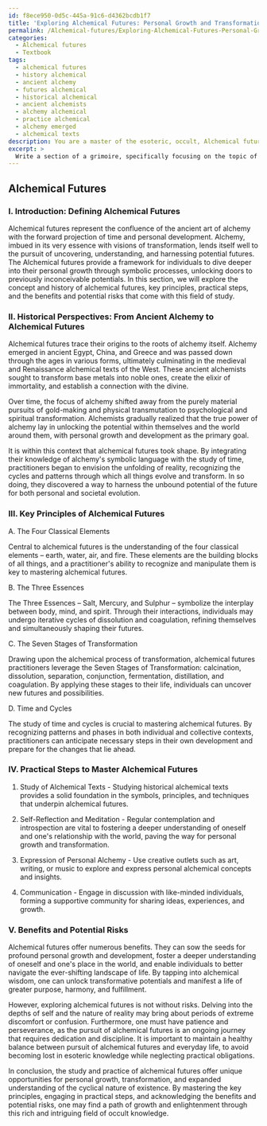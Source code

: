 ```yaml
---
id: f8ece950-0d5c-445a-91c6-d4362bcdb1f7
title: 'Exploring Alchemical Futures: Personal Growth and Transformation'
permalink: /Alchemical-futures/Exploring-Alchemical-Futures-Personal-Growth-and-Transformation/
categories:
  - Alchemical futures
  - Textbook
tags:
  - alchemical futures
  - history alchemical
  - ancient alchemy
  - futures alchemical
  - historical alchemical
  - ancient alchemists
  - alchemy alchemical
  - practice alchemical
  - alchemy emerged
  - alchemical texts
description: You are a master of the esoteric, occult, Alchemical futures and education, you have written many textbooks on the subject in ways that provide students with rich and deep understanding of the subject. You are being asked to write textbook-like sections on a topic and you do it with full context, explainability, and reliability in accuracy to the true facts of the topic at hand, in a textbook style that a student would easily be able to learn from, in a rich, engaging, and contextual way. Always include relevant context (such as formulas and history), related concepts, and in a way that someone can gain deep insights from.
excerpt: > 
  Write a section of a grimoire, specifically focusing on the topic of Alchemical futures. Provide an overview of the concept, discuss historical perspectives, and outline the key principles that are relevant to this area of expertise. Include practical steps an initiate could take to understand and master Alchemical futures, while also highlighting the benefits and potential risks involved in exploring this field of occult knowledge.
---
```


## Alchemical Futures

### I. Introduction: Defining Alchemical Futures

Alchemical futures represent the confluence of the ancient art of alchemy with the forward projection of time and personal development. Alchemy, imbued in its very essence with visions of transformation, lends itself well to the pursuit of uncovering, understanding, and harnessing potential futures. The Alchemical futures provide a framework for individuals to dive deeper into their personal growth through symbolic processes, unlocking doors to previously inconceivable potentials. In this section, we will explore the concept and history of alchemical futures, key principles, practical steps, and the benefits and potential risks that come with this field of study.

### II. Historical Perspectives: From Ancient Alchemy to Alchemical Futures

Alchemical futures trace their origins to the roots of alchemy itself. Alchemy emerged in ancient Egypt, China, and Greece and was passed down through the ages in various forms, ultimately culminating in the medieval and Renaissance alchemical texts of the West. These ancient alchemists sought to transform base metals into noble ones, create the elixir of immortality, and establish a connection with the divine.

Over time, the focus of alchemy shifted away from the purely material pursuits of gold-making and physical transmutation to psychological and spiritual transformation. Alchemists gradually realized that the true power of alchemy lay in unlocking the potential within themselves and the world around them, with personal growth and development as the primary goal.

It is within this context that alchemical futures took shape. By integrating their knowledge of alchemy's symbolic language with the study of time, practitioners began to envision the unfolding of reality, recognizing the cycles and patterns through which all things evolve and transform. In so doing, they discovered a way to harness the unbound potential of the future for both personal and societal evolution.

### III. Key Principles of Alchemical Futures

A. The Four Classical Elements

Central to alchemical futures is the understanding of the four classical elements – earth, water, air, and fire. These elements are the building blocks of all things, and a practitioner's ability to recognize and manipulate them is key to mastering alchemical futures.

B. The Three Essences

The Three Essences – Salt, Mercury, and Sulphur – symbolize the interplay between body, mind, and spirit. Through their interactions, individuals may undergo iterative cycles of dissolution and coagulation, refining themselves and simultaneously shaping their futures.

C. The Seven Stages of Transformation

Drawing upon the alchemical process of transformation, alchemical futures practitioners leverage the Seven Stages of Transformation: calcination, dissolution, separation, conjunction, fermentation, distillation, and coagulation. By applying these stages to their life, individuals can uncover new futures and possibilities.

D. Time and Cycles

The study of time and cycles is crucial to mastering alchemical futures. By recognizing patterns and phases in both individual and collective contexts, practitioners can anticipate necessary steps in their own development and prepare for the changes that lie ahead.

### IV. Practical Steps to Master Alchemical Futures

1. Study of Alchemical Texts - Studying historical alchemical texts provides a solid foundation in the symbols, principles, and techniques that underpin alchemical futures.

2. Self-Reflection and Meditation - Regular contemplation and introspection are vital to fostering a deeper understanding of oneself and one's relationship with the world, paving the way for personal growth and transformation.

3. Expression of Personal Alchemy - Use creative outlets such as art, writing, or music to explore and express personal alchemical concepts and insights.

4. Communication - Engage in discussion with like-minded individuals, forming a supportive community for sharing ideas, experiences, and growth.

### V. Benefits and Potential Risks

Alchemical futures offer numerous benefits. They can sow the seeds for profound personal growth and development, foster a deeper understanding of oneself and one's place in the world, and enable individuals to better navigate the ever-shifting landscape of life. By tapping into alchemical wisdom, one can unlock transformative potentials and manifest a life of greater purpose, harmony, and fulfillment.

However, exploring alchemical futures is not without risks. Delving into the depths of self and the nature of reality may bring about periods of extreme discomfort or confusion. Furthermore, one must have patience and perseverance, as the pursuit of alchemical futures is an ongoing journey that requires dedication and discipline. It is important to maintain a healthy balance between pursuit of alchemical futures and everyday life, to avoid becoming lost in esoteric knowledge while neglecting practical obligations.

In conclusion, the study and practice of alchemical futures offer unique opportunities for personal growth, transformation, and expanded understanding of the cyclical nature of existence. By mastering the key principles, engaging in practical steps, and acknowledging the benefits and potential risks, one may find a path of growth and enlightenment through this rich and intriguing field of occult knowledge.
